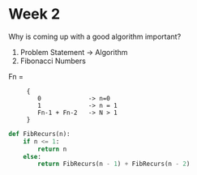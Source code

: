 # Week 2

Why is coming up with a good algorithm important?

1. Problem Statement -> Algorithm
2. Fibonacci Numbers

Fn =
```
     {
        0             -> n=0
        1             -> n = 1
        Fn-1 + Fn-2   -> N > 1
     }
```    

```python
def FibRecurs(n):
    if n <= 1:
        return n
    else:
        return FibRecurs(n - 1) + FibRecurs(n - 2)
```